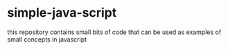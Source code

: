 # simple-java-script
this repository contains small bits of code that can be used as examples of small concepts in javascript
